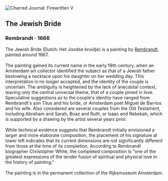 <div class="artwork-of-the-day">
  <div class="container">
    <div class="img-wrapper">
      <img
        src="https://uploads2.wikiart.org/images/rembrandt/the-jewish-bride-1666.jpg!Large.jpg"
        alt="Charred Journal: Firewritten V" />
    </div>
    <div class="artwork-detail">
      <div class="artwork-origin"> 
        <h2 class="artwork-name">The Jewish Bride</h2>
        <h3 class="artist">
          Rembrandt
                    ·  1666
        </h3>
      </div>
      <p class="description">
        <span class="artwork-description-text ng-binding" ng-bind-html="viewModel.ArtworkOfTheDay.Description | unsafe">The Jewish Bride (Dutch: Het Joodse bruidje) is a painting by <a target="_blank" href="/en/rembrandt">Rembrandt</a>, painted around 1667.
<br>
<br>The painting gained its current name in the early 19th century, when an Amsterdam art collector identified the subject as that of a Jewish father bestowing a necklace upon his daughter on her wedding day. This interpretation is no longer accepted, and the identity of the couple is uncertain. The ambiguity is heightened by the lack of anecdotal context, leaving only the central universal theme, that of a couple joined in love. Speculative suggestions as to the couple's identity have ranged from Rembrandt's son Titus and his bride, or Amsterdam poet Miguel de Barrios and his wife. Also considered are several couples from the Old Testament, including Abraham and Sarah, Boaz and Ruth, or Isaac and Rebekah, which is supported by a drawing by the artist several years prior.
<br>
<br>While technical evidence suggests that Rembrandt initially envisioned a larger and more elaborate composition, the placement of his signature at lower left indicates that its current dimensions are not significantly different from those at the time of its completion. According to Rembrandt biographer Christopher White, the completed composition is "one of the greatest expressions of the tender fusion of spiritual and physical love in the history of painting."
<br>
<br>The painting is in the permanent collection of the Rijksmuseum Amsterdam.</span>
                        <div class="text-shadow-container" ng-show="showShadow" style=""></div>
      </p>
    </div>
  </div>

</div>
